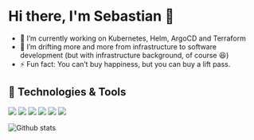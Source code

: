 # Hi there, I'm Sebastian 👋

- 🔭 I’m currently working on Kubernetes, Helm, ArgoCD and Terraform
- 🌱 I’m drifting more and more from infrastructure to software development (but with infrastructure background, of course 😆) 
- ⚡ Fun fact: You can’t buy happiness, but you can buy a lift pass.

## 🔧 Technologies & Tools
![](https://img.shields.io/badge/Editor-IntelliJ_IDEA-informational?style=flat&logo=intellij-idea&logoColor=white&color=red)
![](https://img.shields.io/badge/Code-Golang-informational?style=flat&logo=go&logoColor=white&color=green)
![](https://img.shields.io/badge/Code-npm-informational?style=flat&logo=npm&logoColor=white&color=green)
![](https://img.shields.io/badge/Tools-Docker-informational?style=flat&logo=docker&logoColor=white&color=blue)
![](https://img.shields.io/badge/Tools-Kubernetes-informational?style=flat&logo=kubernetes&logoColor=white&color=blue)
![](https://img.shields.io/badge/Shell-ZSH-informational?style=flat&logoColor=white&color=purple)

![Github stats](https://github-readme-stats.vercel.app/api?username=sebastiangaiser&count_private=true&show_icons=true)
